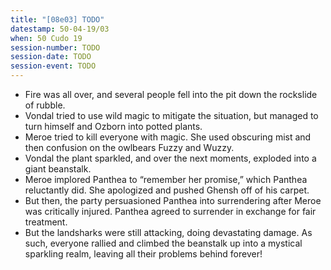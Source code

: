 ```yaml
---
title: "[08e03] TODO"
datestamp: 50-04-19/03
when: 50 Cudo 19
session-number: TODO
session-date: TODO
session-event: TODO
---
```


* Fire was all over, and several people fell into the pit down the rockslide of rubble.
* Vondal tried to use wild magic to mitigate the situation, but managed to turn himself and Ozborn into potted plants.
* Meroe tried to kill everyone with magic. She used obscuring mist and then confusion on the owlbears Fuzzy and Wuzzy.
* Vondal the plant sparkled, and over the next moments, exploded into a giant beanstalk.
* Meroe implored Panthea to “remember her promise,” which Panthea reluctantly did. She apologized and pushed Ghensh off of his carpet.
* But then, the party persuasioned Panthea into surrendering after Meroe was critically injured. Panthea agreed to surrender in exchange for fair treatment.
* But the landsharks were still attacking, doing devastating damage. As such, everyone rallied and climbed the beanstalk up into a mystical sparkling realm, leaving all their problems behind forever!

